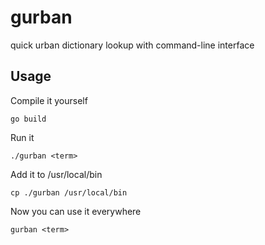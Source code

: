 # gurban
quick urban dictionary lookup with command-line interface

## Usage

Compile it yourself  

````
go build
````

Run it  

````
./gurban <term>
````


Add it to /usr/local/bin
````
cp ./gurban /usr/local/bin
````

Now you can use it everywhere
````
gurban <term>
````

